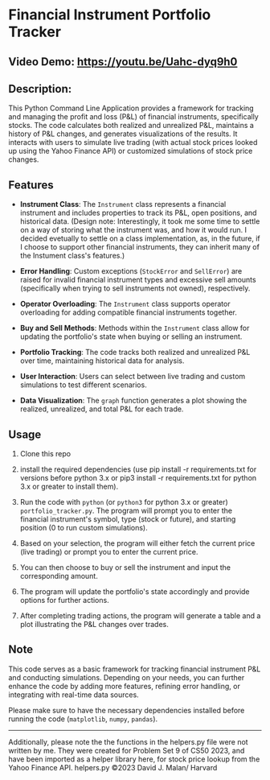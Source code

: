 # Financial Instrument Portfolio Tracker
## Video Demo: https://youtu.be/Uahc-dyq9h0
## Description:
This Python Command Line Application provides a framework for tracking and managing the profit and loss (P&L) of financial instruments, specifically stocks. The code calculates both realized and unrealized P&L, maintains a history of P&L changes, and generates visualizations of the results. It interacts with users to simulate live trading (with actual stock prices looked up using the Yahoo Finance API) or customized simulations of stock price changes.

## Features

- **Instrument Class**: The `Instrument` class represents a financial instrument and includes properties to track its P&L, open positions, and historical data. (Design note: Interestingly, it took me some time to settle on a way of storing what the instrument was, and how it would run. I decided evetually to settle on a class implementation, as, in the future, if I choose to support other financial instruments, they can inherit many of the Instument class's features.)

- **Error Handling**: Custom exceptions (`StockError` and `SellError`) are raised for invalid financial instrument types and excessive sell amounts (specifically when trying to sell instruments not owned), respectively.

- **Operator Overloading**: The `Instrument` class supports operator overloading for adding compatible financial instruments together.

- **Buy and Sell Methods**: Methods within the `Instrument` class allow for updating the portfolio's state when buying or selling an instrument.

- **Portfolio Tracking**: The code tracks both realized and unrealized P&L over time, maintaining historical data for analysis.

- **User Interaction**: Users can select between live trading and custom simulations to test different scenarios.

- **Data Visualization**: The `graph` function generates a plot showing the realized, unrealized, and total P&L for each trade.

## Usage

1. Clone this repo

2. install the required dependencies (use pip install -r requirements.txt for versions before python 3.x or pip3 install -r requirements.txt for python 3.x or greater to install them).

3. Run the code with `python` (or `python3` for python 3.x or greater) `portfolio_tracker.py`. The program will prompt you to enter the financial instrument's symbol, type (stock or future), and starting position (0 to run custom simulations).

4. Based on your selection, the program will either fetch the current price (live trading) or prompt you to enter the current price.

5. You can then choose to buy or sell the instrument and input the corresponding amount.

6. The program will update the portfolio's state accordingly and provide options for further actions.

7. After completing trading actions, the program will generate a table and a plot illustrating the P&L changes over trades.

## Note

This code serves as a basic framework for tracking financial instrument P&L and conducting simulations. Depending on your needs, you can further enhance the code by adding more features, refining error handling, or integrating with real-time data sources.

Please make sure to have the necessary dependencies installed before running the code (`matplotlib`, `numpy`, `pandas`).

---
Additionally, please note the the functions in the helpers.py file were not written by me. They were created for Problem Set 9 of CS50 2023, and have been imported as a helper library here, for stock price lookup from the Yahoo Finance API. helpers.py ©2023 David J. Malan/ Harvard